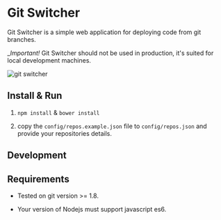 # Git Switcher

Git Switcher is a simple web application for deploying code from git branches.

__Important!_ Git Switcher should not be used in production, it's suited for local development machines.

![git switcher](https://photos-3.dropbox.com/t/2/AACxV8e7UnJqxGJMPrCfEdf-rcGnGzxLEGkCscqo4ktSHA/12/41662737/png/32x32/1/_/1/2/git-switcher.png/ELyC6R8Yq7oBIAcoBw/R07RkFzGzK08aLzk0RqE1Jxuk6Vtmg8DH4vO7ETPhY0?size=1280x960&size_mode=3)

## Install & Run

1) `npm install` & `bower install`

2) copy the `config/repos.example.json` file to `config/repos.json` and provide your repositories details.

## Development

## Requirements

* Tested on git version >= 1.8.

* Your version of Nodejs must support javascript es6.
